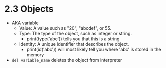 # 2.3 Objects

- AKA variable
    - Value: A value such as "20", "abcdef", or 55.
    - Type: The type of the object, such as integer or string.
        - print(type('abc')) tells you that this is a string
    - Identity: A unique identifier that describes the object.
        - print(id('abc')) will most likely tell you where 'abc' is stored in the memory
- `del variable_name` deletes the object from interpreter